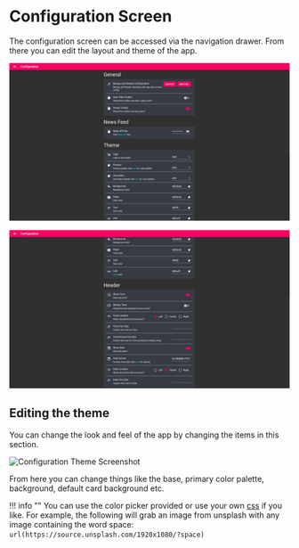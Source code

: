 # Configuration Screen

The configuration screen can be accessed via the navigation drawer. From there
 you can edit the layout and theme of the app.

![Configuration Main Screenshot][screen-configuration-main]

![Configuration Header Screenshot][screen-configuration-header]

## Editing the theme

You can change the look and feel of the app by changing the items in this
 section.

![Configuration Theme Screenshot][screen-configuration-theme]

From here you can change things like the base, primary color palette,
 background, default card background etc.

!!! info ""
    You can use the color picker provided or use your own
    [css][css-background-property] if you like. For example, the following
    will grab an image from unsplash with any image containing the word space:
    `url(https://source.unsplash.com/1920x1080/?space)`

[screen-configuration-header]: https://raw.githubusercontent.com/timmo001/home-panel/master/docs/resources/screen-configuration-header.png
[screen-configuration-main]: https://raw.githubusercontent.com/timmo001/home-panel/master/docs/resources/screen-configuration-main.png
[screen-configuration-theme]: https://raw.githubusercontent.com/timmo001/home-panel/master/docs/resources/screen-configuration-header.gif
[css-background-property]: https://www.w3schools.com/cssref/css3_pr_background.asp

